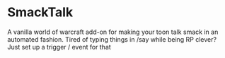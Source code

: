 # SmackTalk
A vanilla world of warcraft add-on for making your toon talk smack in an automated fashion. Tired of typing things in /say while being RP clever?  Just set up a trigger / event for that

